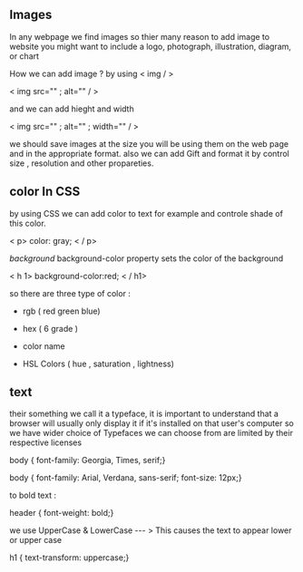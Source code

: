 ## Images

In any webpage we find images so thier many reason to add image to website you 
might want to include a logo, photograph, illustration, diagram, or chart

How we can add image ? by using < img / >

< img src="" ; alt="" / >

and we can add hieght and width

< img src="" ; alt="" ; width="" / >

we should save images at the size you will be using them on the web page and in the appropriate format.
also we can add Gift and format it by control size , resolution and other propareties.

## color In CSS

by using CSS we can add color to text for example and controle shade of this color.

< p> 
color: gray;
< / p>

*background*
background-color property sets the color of the background

< h 1>
background-color:red;
< / h1>

so there are three type of color : 

+ rgb ( red green blue)

+ hex ( 6 grade ) 

+ color name 

+ HSL Colors ( hue , saturation , lightness)

## text

their something we call it a typeface, it is important to understand that a browser will usually 
only display it if it's installed on that user's computer so we have wider choice of 
Typefaces we  can choose from are limited by their respective licenses
 
body {
 font-family: Georgia, Times, serif;}

body {
font-family: Arial, Verdana, sans-serif;
font-size: 12px;}

to bold text : 

header {
font-weight: bold;}

we use UpperCase & LowerCase --- > This causes the text to appear lower or upper case

h1 {
text-transform: uppercase;}



